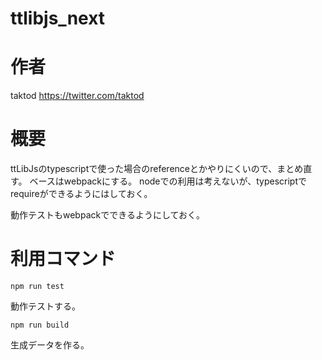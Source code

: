# ttlibjs_next

# 作者
taktod <https://twitter.com/taktod>

# 概要
ttLibJsのtypescriptで使った場合のreferenceとかやりにくいので、まとめ直す。
ベースはwebpackにする。
nodeでの利用は考えないが、typescriptでrequireができるようにはしておく。

動作テストもwebpackでできるようにしておく。

# 利用コマンド

```
npm run test
```

動作テストする。

```
npm run build
```
生成データを作る。